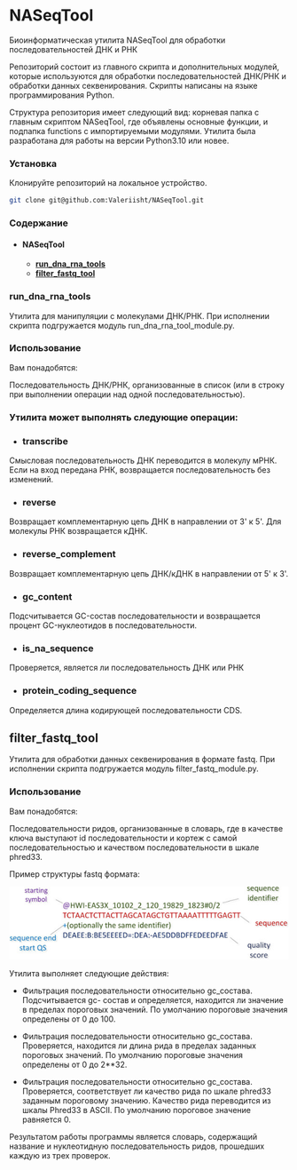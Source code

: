 # NASeqTool

Биоинформатическая утилита NASeqTool для обработки последовательностей ДНК и РНК

Репозиторий состоит из главного скрипта и дополнительных модулей, которые используются для обработки последовательностей ДНК/РНК и обработки данных секвенирования. 
Скрипты написаны на языке программирования Python. 

Структура репозитория имеет следующий вид: корневая папка с главным скриптом NASeqTool, где объявлены основные функции, и подпапка functions с импортируемыми модулями.
Утилита была разработана для работы на версии Python3.10 или новее.

### Установка

Клонируйте репозиторий на локальное устройство.

```sh
git clone git@github.com:Valeriisht/NASeqTool.git
```

### Содержание 

- #### NASeqTool
    - [**run_dna_rna_tools**](#run_dna_rna_tools)
    - [**filter_fastq_tool**](#filter_fastq_tool)

### run_dna_rna_tools

Утилита для манипуляции с молекулами ДНК/РНК. При исполнении скрипта подгружается модуль run_dna_rna_tool_module.py.

### Использование
Вам понадобятся:

Последовательность ДНК/РНК, организованные в список (или в строку при выполнении операции над одной последовательностью).

### Утилита может выполнять следующие операции: 

- ### transcribe 

Смысловая последовательность ДНК переводится в молекулу мРНК. Если на вход передана РНК, возвращается последовательность без изменений.

- ### reverse

Возвращает комплементарную цепь ДНК в направлении от 3' к 5'. Для молекулы РНК возвращается кДНК.

- ### reverse_complement 

Возвращает комплементарную цепь ДНК/кДНК в направлении от 5' к 3'.

- ### gc_content

Подсчитывается GC-состав последовательности и возвращается процент GC-нуклеотидов в последовательности.

- ### is_na_sequence

Проверяется, является ли последовательность ДНК или РНК

- ### protein_coding_sequence

Определяется длина кодирующей последовательности CDS.

## filter_fastq_tool

Утилита для обработки данных секвенирования в формате fastq. При исполнении скрипта подгружается модуль filter_fastq_module.py.

### Использование
Вам понадобятся:

Последовательности ридов, организованные в словарь, где в качестве ключа выступают id последовательности и кортеж с самой последовательностью и качеством последовательности в шкале phred33.

Пример структуры fastq формата:

![img.png](img.png)

Утилита выполняет следующие действия:

- Фильтрация последовательности относительно gc_состава. Подсчитывается gc- состав и определяется, находится ли значение в пределах пороговых значений.
По умолчанию пороговые значения определены от 0 до 100.

- Фильтрация последовательности относительно gc_состава. Проверяется, находится ли длина рида в пределах заданных пороговых значений.
По умолчанию пороговые значения определены от 0 до 2**32.

- Фильтрация последовательности относительно gc_состава. Проверяется, соответствует ли качество рида по шкале phred33 заданным пороговому значению. Качество рида переводится из шкалы Phred33 в ASCII.
По умолчанию пороговое значение равняется 0.

Результатом работы программы является словарь, содержащий название и нуклеотидную последовательность ридов, прошедших каждую из трех проверок.



